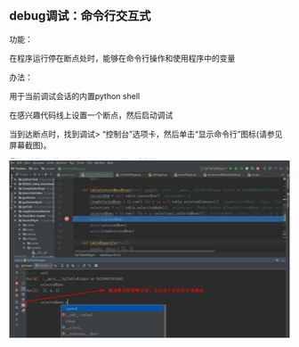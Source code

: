 ##  debug调试：命令行交互式
功能：

在程序运行停在断点处时，能够在命令行操作和使用程序中的变量

办法：

用于当前调试会话的内置python shell

在感兴趣代码线上设置一个断点，然后启动调试

当到达断点时，找到调试> “控制台”选项卡，然后单击“显示命令行”图标(请参见屏幕截图)。

![](assets/markdown-img-paste-20190922111154902.png)















